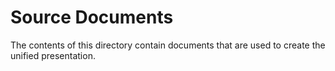 # Source Documents

The contents of this directory contain documents that are used to create the unified presentation.
